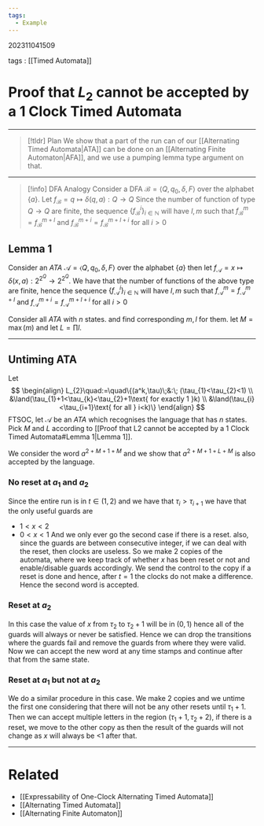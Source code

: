 ```yaml
---
tags:
  - Example
---
```


202311041509

tags : [[Timed Automata]]

#  Proof that $L_2$ cannot be accepted by a 1 Clock Timed Automata
---
>[!tldr] Plan
>We show that a part of the run can of our [[Alternating Timed Automata|ATA]] can be done on an [[Alternating Finite Automaton|AFA]], and we use a pumping lemma type argument on that. 

---
>[!info] DFA Analogy
>Consider a DFA $\mathcal B =\langle Q, q_0, \delta, F\rangle$ over the alphabet $\{a\}$.
>Let $f_{\mathcal B}= q\mapsto\delta(q, a):Q\to Q$ 
>Since the number of function of type $Q\to Q$ are finite, the sequence $\{f_{\mathcal B}^i\}_{i\in\mathbb N}$ will have $l,m$ such that $f_{\mathcal B}^m=f_{\mathcal B}^{m+l}$ and $f_{\mathcal B}^{m+i}=f_{\mathcal B}^{m+l+i}$ for all $i>0$

## Lemma 1
Consider an *ATA* $\mathcal A = \langle Q,q_0, \delta, F\rangle$ over the alphabet $\{a\}$ then let $f_\mathcal A= x\mapsto \delta(x, a) : 2^{2^Q}\to 2^{2^Q}$.
We have that the number of functions of the above type are finite, hence the sequence $\{f_{\mathcal A}^i\}_{i\in\mathbb N}$ will have $l,m$ such that $f_{\mathcal A}^m=f_{\mathcal A}^{m+l}$ and $f_{\mathcal A}^{m+i}=f_{\mathcal A}^{m+l+i}$ for all $i>0$

Consider all *ATA* with $n$ states. and find corresponding $m, l$ for them.
let $M= \max(m)$ and let $L=\prod l$.

---
## Untiming ATA
Let
$$
\begin{align}
L_{2}\quad:=\quad\{(a^k,\tau)\;&:\; (\tau_{1}<\tau_{2}<1) \\
&\land(\tau_{1}+1<\tau_{k}<\tau_{2}+1\text{ for exactly 1 }k) \\
&\land(\tau_{i}<\tau_{i+1}\text{ for all } i<k)\}
\end{align}
$$
FTSOC, let $\mathcal A$ be an *ATA* which recognises the language that has $n$ states. Pick $M$ and $L$ according to [[Proof that L2 cannot be accepted by a 1 Clock Timed Automata#Lemma 1|Lemma 1]]. 

We consider the word $a^{2+M+1+M}$ and we show that $a^{2+M+1+L+M}$ is also accepted by the language.

### No reset at $a_1$ and $a_2$
Since the entire run is in $t\in (1,2)$ and we have that $\tau_i>\tau_{i+1}$ we have that the only useful guards are
- $1<x<2$
- $0<x<1$
And we only ever go the second case if there is a reset.
also, since the guards are between consecutive integer, if we can deal with the reset, then clocks are useless.
So we make 2 copies of the automata, where we keep track of whether $x$ has been reset or not and enable/disable guards accordingly.
We send the control to the copy if a reset is done and hence, after $t=1$ the clocks do not make a difference. Hence the second word is accepted.

### Reset at $a_2$
In this case the value of $x$ from $\tau_2$ to $\tau_2+1$ will be in $(0,1)$ hence all of the guards will always or never be satisfied. Hence we can drop the transitions where the guards fail and remove the guards from where they were valid. Now we can accept the new word at any time stamps and continue after that from the same state.

### Reset at $a_1$ but not at $a_2$
We do a similar procedure in this case. We make 2 copies and we untime the first one considering that there will not be any other resets until $\tau_1+1$. Then we can accept multiple letters in the region $(\tau_1+1,\tau_2+2)$, if there is a reset, we move to the other copy as then the result of the guards will not change as $x$ will always be <1 after that.

---
# Related
- [[Expressability of One-Clock Alternating Timed Automata]]
- [[Alternating Timed Automata]]
- [[Alternating Finite Automaton]]
